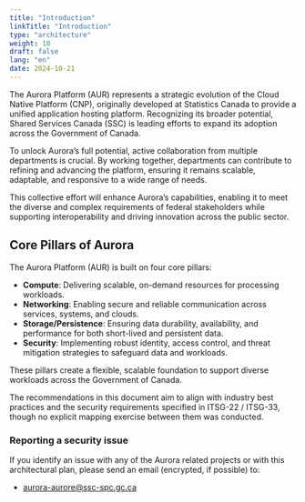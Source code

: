 ```yaml
---
title: "Introduction"
linkTitle: "Introduction"
type: "architecture"
weight: 10
draft: false
lang: "en"
date: 2024-10-21
---
```


The Aurora Platform (AUR) represents a strategic evolution of the Cloud Native Platform (CNP), originally developed at Statistics Canada to provide a unified application hosting platform. Recognizing its broader potential, Shared Services Canada (SSC) is leading efforts to expand its adoption across the Government of Canada.

To unlock Aurora’s full potential, active collaboration from multiple departments is crucial. By working together, departments can contribute to refining and advancing the platform, ensuring it remains scalable, adaptable, and responsive to a wide range of needs.

This collective effort will enhance Aurora’s capabilities, enabling it to meet the diverse and complex requirements of federal stakeholders while supporting interoperability and driving innovation across the public sector.

## Core Pillars of Aurora

The Aurora Platform (AUR) is built on four core pillars:

- **Compute**: Delivering scalable, on-demand resources for processing workloads.
- **Networking**: Enabling secure and reliable communication across services, systems, and clouds.
- **Storage/Persistence**: Ensuring data durability, availability, and performance for both short-lived and persistent data.
- **Security**: Implementing robust identity, access control, and threat mitigation strategies to safeguard data and workloads.

These pillars create a flexible, scalable foundation to support diverse workloads across the Government of Canada.

<gcds-alert alert-role="warning" container="full" heading="Disclaimer" hide-close-btn="true" hide-role-icon="false" is-fixed="false" class="hydrated mb-400">
<gcds-text>The recommendations in this document aim to align with industry best practices and the security requirements specified in ITSG-22 / ITSG-33, though no explicit mapping exercise between them was conducted.</gcds-text>
</gcds-alert>

### Reporting a security issue

If you identify an issue with any of the Aurora related projects or with this architectural plan, please send an email (encrypted, if possible) to:

- [aurora-aurore@ssc-spc.gc.ca](mailto:aurora-aurore@ssc-spc.gc.ca)
